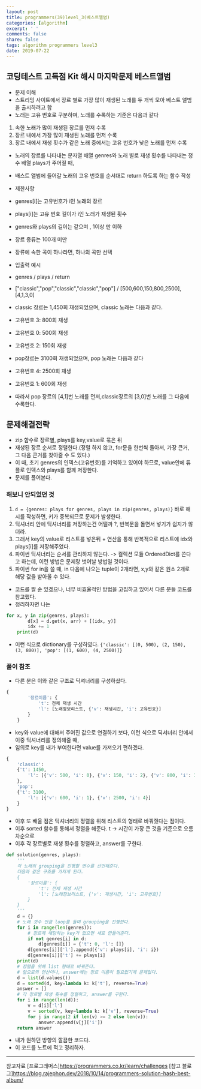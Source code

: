 ```yaml
---
layout: post
title: programmers(39)level_3(베스트앨범)
categories: [algorithm]
excerpt: ' '
comments: false
share: false
tags: algorithm programmers level3
date: 2019-07-22
---
```


## 코딩테스트 고득점 Kit 해시 마지막문제 베스트앨범

- 문제 이해
- 스트리밍 사이트에서 장르 별로 가장 많이 재생된 노래를 두 개씩 모아 베스트 앨범을 출시하려고 함
- 노래는 고유 번호로 구분하며, 노래를 수록하는 기준은 다음과 같다

1. 속한 노래가 많이 재생된 장르를 먼저 수록
2. 장르 내에서 가장 많이 재생된 노래를 먼저 수록
3. 장르 내에서 재생 횟수가 같은 노래 중에서는 고유 번호가 낮은 노래를 먼저 수록

- 노래의 장르를 나타내는 문자열 배열 genres와 노래 별로 재생 횟수를 나타내는 정수 배열 plays가 주어질 때,
- 배스트 앨범에 들어갈 노래의 고유 번호를 순서대로 return 하도록 하는 함수 작성

- 제한사항
- genres[i]는 고유번호가 i인 노래의 장르
- plays[i]는 고유 번호 길이가 i인 노래가 재생된 횟수
- genres와 plays의 길이는 같으며 , 1이상 만 이하
- 장르 종류는 100개 미만
- 장류에 속한 곡이 하나라면, 하나의 곡만 선택

- 입출력 예시
- genres / plays / return
- ["classic","pop","classic","classic","pop"] / [500,600,150,800,2500], [4,1,3,0]
- classic 장르는 1,450회 재생되었으며, classic 노래는 다음과 같다.
- 고유번호 3: 800회 재생
- 고유번호 0: 500회 재생
- 고유번호 2: 150회 재생

- pop장르는 3100회 재생되었으며, pop 노래는 다음과 같다
- 고유번호 4: 2500회 재생
- 고유번호 1: 600회 재생

- 따라서 pop 장르의 [4,1]번 노래를 먼저,classic장르의 [3,0]번 노래를 그 다음에 수록한다.

## 문제해결전략

- zip 함수로 장르별, plays를 key,value로 묶은 뒤
- 재생된 장르 순서로 정렬한다.(정렬 하지 않고, for문을 한번씩 돌아서, 가장 큰거, 그 다음 큰거를 찾아줄 수 도 있다.)
- 이 때, 초기 genres의 인덱스(고유번호)를 기억하고 있어야 하므로, value안에 튜플로 인덱스와 plays를 함께 저장한다.
- 문제를 풀어본다.

### 해보니 안되었던 것

1. `d = {genres: plays for genres, plays in zip(genres, plays)}` 바로 해시를 작성하면, 키가 중복되므로 문제가 발생한다.
2. 딕셔너리 안에 딕셔너리를 저장하는건 어떨까 ?, 반복문을 돌면서 넣기가 쉽지가 않더라.
3. 그래서 key의 value로 리스트를 넣은뒤 + 연산을 통해 반복적으로 리스트에 idx와 plays[i]를 저장해주었다.
4. 파이썬 딕셔너리는 순서를 관리하지 않는다. -> 컬렉션 모듈 OrderedDict를 쓴다고 하는데, 이런 방법은 문제랑 벗어날 방법일 것이다.
5. 파이썬 for in을 쓸 때, in 다음에 나오는 tuple이 2개라면, x,y와 같은 원소 2개로 해당 값을 받아올 수 있다.

- 코드를 짤 순 있겠으나, 너무 비효율적인 방법을 고집하고 있어서 다른 분들 코드를 참고했다.
- 정리하자면 나는

```python
for x, y in zip(genres, plays):
        d[x] = d.get(x, arr) + [(idx, y)]
        idx += 1
    print(d)
```

- 이런 식으로 dictionary를 구성하였다.
  `{'classic': [(0, 500), (2, 150), (3, 800)], 'pop': [(1, 600), (4, 2500)]}`

### 풀이 참조

- 다른 분은 이와 같은 구조로 딕셔너리를 구성하셨다.

```python
{
        '장르이름': {
            't': 전체 재생 시간
            'l': [노래정보리스트, {'v': 재생시간, 'i': 고유번호}]
        }
    }
```

- key와 value에 대해서 주어진 값으로 연결하기 보다, 이런 식으로 딕셔너리 안에서 이중 딕셔너리를 정의해줄 때,
- 임의로 key를 내가 부여한다면 value를 가져오기 편하겠다.

```python
{
    'classic':
    {'t': 1450,
        'l': [{'v': 500, 'i': 0}, {'v': 150, 'i': 2}, {'v': 800, 'i': 3}]
    },
    'pop':
    {'t': 3100,
        'l': [{'v': 600, 'i': 1}, {'v': 2500, 'i': 4}]
    }
}
```

- 이후 또 배울 점은 딕셔너리의 정렬을 위해 리스트의 형태로 바꿔줬다는 점이다.
- 이후 sorted 함수를 통해서 정렬을 해준다. t -> 시간이 가장 큰 것을 기준으로 오름차순으로
- 이후 각 장르별로 재생 횟수를 정렬하고, answer를 구한다.

```python
def solution(genres, plays):
    '''
    각 노래의 grouping을 진행할 변수를 선언해준다.
    다음과 같은 구조를 가지게 된다.
    {
        '장르이름': {
            't': 전체 재생 시간
            'l': [노래정보리스트, {'v': 재생시간, 'i': 고유번호}]
        }
    }
    '''
    d = {}
    # 노래 갯수 만큼 loop를 돌며 grouping을 진행한다.
    for i in range(len(genres)):
        # 장르에 해당하는 key가 없으면 새로 만들어준다.
        if not genres[i] in d:
            d[genres[i]] = {'t': 0, 'l': []}
        d[genres[i]]['l'].append({'v': plays[i], 'i': i})
        d[genres[i]]['t'] += plays[i]
    print(d)
    # 정렬을 위해 list 형태로 바꿔준다.
    # 앞으로의 연산이나, answer에는 장르 이름이 필요없기에 문제없다.
    d = list(d.values())
    d = sorted(d, key=lambda k: k['t'], reverse=True)
    answer = []
    # 각 장르별 재생 횟수를 정렬하고, answer를 구한다.
    for i in range(len(d)):
        v = d[i]['l']
        v = sorted(v, key=lambda k: k['v'], reverse=True)
        for j in range(2 if len(v) >= 2 else len(v)):
            answer.append(v[j]['i'])
    return answer
```

- 내가 원하던 방향의 깔끔한 코드다.
- 이 코드를 노트에 적고 정리하자.

---

참고자료
[프로그래머스]<https://programmers.co.kr/learn/challenges>
[참고 블로그]<https://blog.rajephon.dev/2018/10/14/programmers-solution-hash-best-album/>
